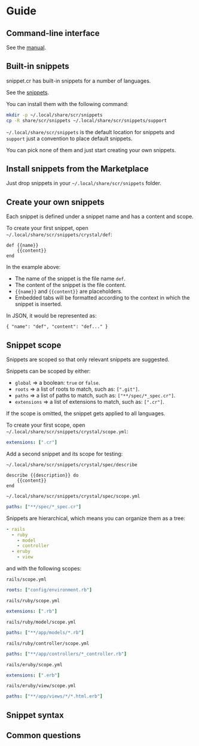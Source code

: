 # Guide

## Command-line interface

See the [manual].

[Manual]: manual.md

## Built-in snippets

snippet.cr has built-in snippets for a number of languages.

See the [snippets].

[Snippets]: ../share/scr/snippets

You can install them with the following command:

``` sh
mkdir -p ~/.local/share/scr/snippets
cp -R share/scr/snippets ~/.local/share/scr/snippets/support
```

`~/.local/share/scr/snippets` is the default location for snippets
and `support` just a convention to place default snippets.

You can pick none of them and just start creating your own snippets.

## Install snippets from the Marketplace

Just drop snippets in your `~/.local/share/scr/snippets` folder.

## Create your own snippets

Each snippet is defined under a snippet name and has a content and scope.

To create your first snippet, open `~/.local/share/scr/snippets/crystal/def`:

```
def {{name}}
	{{content}}
end
```

In the example above:

- The name of the snippet is the file name `def`.
- The content of the snippet is the file content.
- `{{name}}` and `{{content}}` are placeholders.
- Embedded tabs will be formatted according to the context in which the snippet is inserted.

In JSON, it would be represented as:

```
{ "name": "def", "content": "def..." }
```

## Snippet scope

Snippets are scoped so that only relevant snippets are suggested.

Snippets can be scoped by either:

- `global` ⇒ a boolean: `true` or `false`.
- `roots` ⇒ a list of roots to match, such as: `[".git"]`.
- `paths` ⇒ a list of paths to match, such as: `["**/spec/*_spec.cr"]`.
- `extensions` ⇒ a list of extensions to match, such as: `[".cr"]`.

If the scope is omitted, the snippet gets applied to all languages.

To create your first scope, open `~/.local/share/scr/snippets/crystal/scope.yml`:

``` yaml
extensions: [".cr"]
```

Add a second snippet and its scope for testing:

`~/.local/share/scr/snippets/crystal/spec/describe`

```
describe {{description}} do
	{{content}}
end
```

`~/.local/share/scr/snippets/crystal/spec/scope.yml`

``` yaml
paths: ["**/spec/*_spec.cr"]
```

Snippets are hierarchical, which means you can organize them as a tree:

``` yaml
- rails
  - ruby
    - model
    - controller
  - eruby
    - view
```

and with the following scopes:

`rails/scope.yml`

``` yaml
roots: ["config/environment.rb"]
```

`rails/ruby/scope.yml`

``` yaml
extensions: [".rb"]
```

`rails/ruby/model/scope.yml`

``` yaml
paths: ["**/app/models/*.rb"]
```

`rails/ruby/controller/scope.yml`

``` yaml
paths: ["**/app/controllers/*_controller.rb"]
```

`rails/eruby/scope.yml`

``` yaml
extensions: [".erb"]
```

`rails/eruby/view/scope.yml`

``` yaml
paths: ["**/app/views/*/*.html.erb"]
```

## Snippet syntax
## Common questions
